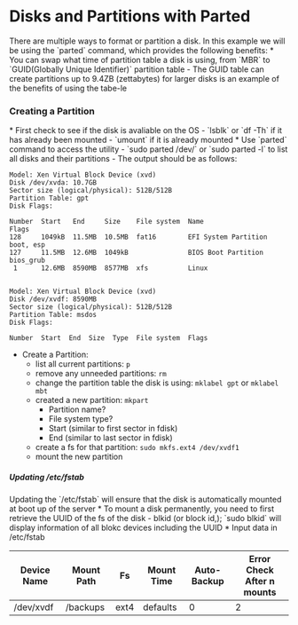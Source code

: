<h1>Disks and Partitions with Parted</h1>
There are multiple ways to format or partition a disk. In this example we will be using the `parted` command, which provides the following benefits:
* You can swap what time of partition table a disk is using, from `MBR` to `GUID(Globally Unique Identifier)` partition table
  - The GUID table can create partitions up to 9.4ZB (zettabytes) for larger disks is an example of the benefits of using the tabe-le
<h3>Creating a Partition</h3>
* First check to see if the disk is avaliable on the OS
  - `lsblk` or `df -Th` if it has already been mounted
  - `umount` if it is already mounted
* Use `parted` command to access the utility
  - `sudo parted /dev/<disk_name>` or `sudo parted -l` to list all disks and their partitions
  - The output should be as follows:

``` 
Model: Xen Virtual Block Device (xvd)
Disk /dev/xvda: 10.7GB
Sector size (logical/physical): 512B/512B
Partition Table: gpt
Disk Flags:

Number  Start   End     Size    File system  Name                  Flags
128     1049kB  11.5MB  10.5MB  fat16        EFI System Partition  boot, esp
127     11.5MB  12.6MB  1049kB               BIOS Boot Partition   bios_grub
 1      12.6MB  8590MB  8577MB  xfs          Linux


Model: Xen Virtual Block Device (xvd)
Disk /dev/xvdf: 8590MB
Sector size (logical/physical): 512B/512B
Partition Table: msdos
Disk Flags:

Number  Start  End  Size  Type  File system  Flags
```

* Create a Partition:
  - list all current partitions: `p`
  - remove any unneeded partitions: `rm`
  - change the partition table the disk is using: `mklabel gpt` or `mklabel mbt`
  - created a new partition: `mkpart`
    * Partition name? 
    * File system type?
    * Start (similar to first sector in fdisk)
    * End (similar to last sector in fdisk)
  - create a fs for that partition: `sudo mkfs.ext4 /dev/xvdf1`
  - mount the new partition
<h5>Updating /etc/fstab</h5>
Updating the `/etc/fstab` will ensure that the disk is automatically mounted at boot up of the server
* To mount a disk permanently, you need to first retrieve the UUID of the fs of the disk
  - blkid (or block id,); `sudo blkid` will display information of all blokc devices including the UUID
* Input data in /etc/fstab

| Device Name | Mount Path | Fs   | Mount Time | Auto-Backup | Error Check After n mounts |
|---          |---         |---   |---         |---          |---                         |
| /dev/xvdf   | /backups   | ext4 | defaults   | 0           | 2                          |

